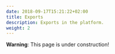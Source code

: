```yaml
---
date: 2018-09-17T15:21:22+02:00
title: Exports
description: Exports in the platform.
weight: 2
---
```


<aside class="warning">
	<strong>Warning</strong>: This page is under construction!
</aside>
